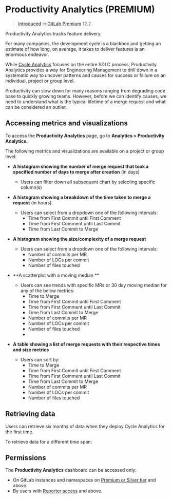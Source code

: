 # Productivity Analytics **(PREMIUM)**
> [Introduced](https://gitlab.com/gitlab-org/gitlab-ee/issues/12079) in [GitLab Premium](https://about.gitlab.com/pricing/) 12.2.

Productivity Analytics tracks feature delivery.

For many companies, the development cycle is a blackbox and getting an estimate of how
long, on average, it takes to deliver features is an enormous endeavor.

While [Cycle Analytics](../../project/cycle_analytics.md) focuses on the entire
SDLC process, Productivity Analytics provides a way for Engineering Management to 
drill down in a systematic way  to uncover patterns and causes for success or failure on
an individual, project or group level. 

Productivity can slow down for many reasons ranging from degrading code base to quickly 
growing teams. However, before we can identify causes, we need to understand what is the 
typical lifetime of a merge request and what can be considered an outlier.

## Accessing metrics and visualizations

To access the **Productivity Analytics** page, go to **Analytics > Productivity Analytics**.


The following metrics and visualizations are available on a project or group level:

- **A histogram showing the number of merge request that took a specified number of days to merge after creation** (in days)
  - Users can filter down all subsequent chart by selecting specific column(s)
  
- **A histogram showing a breakdown of the time taken to merge a request** (in hours)
  - Users can select from a dropdown one of the following intervals:
    - Time from First Commit until First Comment
    - Time from First Comment until Last Commit
    - Time from Last Commit to Merge
    
- **A histogram showing the size/complexity of a merge request**
  - Users can select from a dropdown one of the following intervals:
    - Number of commits per MR
    - Number of LOCs per commit
    - Number of files touched 
    
- **A scatterplot with a moving median **
  - Users can see trends with specific MRs or 30 day moving median for any of the below metrics:
    - Time to Merge
    - Time from First Commit until First Comment
    - Time from First Comment until Last Commit
    - Time from Last Commit to Merge
    - Number of commits per MR
    - Number of LOCs per commit
    - Number of files touched 
    - 
- **A table showing a list of merge requests with their respective times and size metrics**
  - Users can sort by:
    - Time to Merge
    - Time from First Commit until First Comment
    - Time from First Comment until Last Commit
    - Time from Last Commit to Merge
    - Number of commits per MR
    - Number of LOCs per commit
    - Number of files touched 

## Retrieving data

Users can retrieve six months of data when they deploy Cycle Analytics for the first time.

To retrieve data for a different time span:

<then add the steps here>

## Permissions

The **Productivity Analytics** dashboard can be accessed only:

- On GitLab instances and namespaces on
  [Premium or Silver tier](https://about.gitlab.com/pricing/) and above.
- By users with [Reporter access](../../permissions.md) and above.
